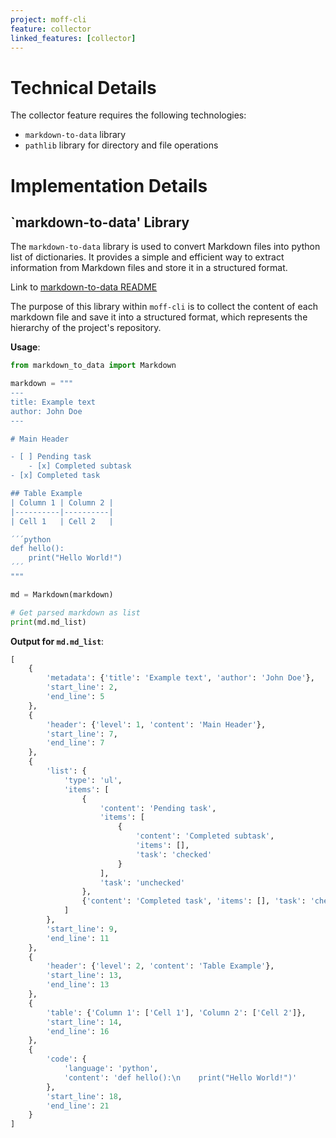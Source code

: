 ```yaml
---
project: moff-cli
feature: collector
linked_features: [collector]
---
```


# Technical Details

The collector feature requires the following technologies:

- `markdown-to-data` library
- `pathlib` library for directory and file operations

# Implementation Details

## `markdown-to-data' Library

The `markdown-to-data` library is used to convert Markdown files into python list of dictionaries. It provides a simple and efficient way to extract information from Markdown files and store it in a structured format.

Link to [markdown-to-data README](https://github.com/lennartpollvogt/markdown-to-data/blob/main/README.md)

The purpose of this library within `moff-cli` is to collect the content of each markdown file and save it into a structured format, which represents the hierarchy of the project's repository.

**Usage**:
```python
from markdown_to_data import Markdown

markdown = """
---
title: Example text
author: John Doe
---

# Main Header

- [ ] Pending task
    - [x] Completed subtask
- [x] Completed task

## Table Example
| Column 1 | Column 2 |
|----------|----------|
| Cell 1   | Cell 2   |

´´´python
def hello():
    print("Hello World!")
´´´
"""

md = Markdown(markdown)

# Get parsed markdown as list
print(md.md_list)
```

**Output for `md.md_list`**:
```python
[
    {
        'metadata': {'title': 'Example text', 'author': 'John Doe'},
        'start_line': 2,
        'end_line': 5
    },
    {
        'header': {'level': 1, 'content': 'Main Header'},
        'start_line': 7,
        'end_line': 7
    },
    {
        'list': {
            'type': 'ul',
            'items': [
                {
                    'content': 'Pending task',
                    'items': [
                        {
                            'content': 'Completed subtask',
                            'items': [],
                            'task': 'checked'
                        }
                    ],
                    'task': 'unchecked'
                },
                {'content': 'Completed task', 'items': [], 'task': 'checked'}
            ]
        },
        'start_line': 9,
        'end_line': 11
    },
    {
        'header': {'level': 2, 'content': 'Table Example'},
        'start_line': 13,
        'end_line': 13
    },
    {
        'table': {'Column 1': ['Cell 1'], 'Column 2': ['Cell 2']},
        'start_line': 14,
        'end_line': 16
    },
    {
        'code': {
            'language': 'python',
            'content': 'def hello():\n    print("Hello World!")'
        },
        'start_line': 18,
        'end_line': 21
    }
]
```
